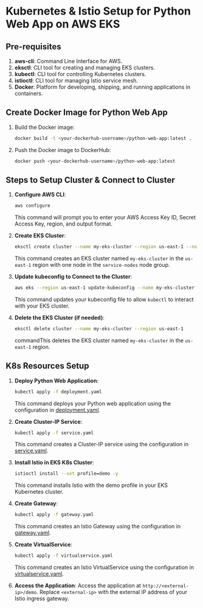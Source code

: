 # Kubernetes & Istio Setup for Python Web App on AWS EKS

## Pre-requisites
1. **aws-cli**: Command Line Interface for AWS.
2. **eksctl**: CLI tool for creating and managing EKS clusters.
3. **kubectl**: CLI tool for controlling Kubernetes clusters.
4. **istioctl**: CLI tool for managing Istio service mesh.
5. **Docker**: Platform for developing, shipping, and running applications in containers.

## Create Docker Image for Python Web App
1. Build the Docker image:
    ```sh
    docker build -t <your-dockerhub-username>/python-web-app:latest .
    ```
2. Push the Docker image to DockerHub:
    ```sh
    docker push <your-dockerhub-username>/python-web-app:latest
    ```

## Steps to Setup Cluster & Connect to Cluster
1. **Configure AWS CLI**:
    ```sh
    aws configure
    ```
    This command will prompt you to enter your AWS Access Key ID, Secret Access Key, region, and output format.

2. **Create EKS Cluster**:
    ```sh
    eksctl create cluster --name my-eks-cluster --region us-east-1 --nodes 1 --nodegroup-name service-nodes
    ```
    This command creates an EKS cluster named `my-eks-cluster` in the `us-east-1` region with one node in the `service-nodes` node group.

3. **Update kubeconfig to Connect to the Cluster**:
    ```sh
    aws eks --region us-east-1 update-kubeconfig --name my-eks-cluster
    ```
    This command updates your kubeconfig file to allow `kubectl` to interact with your EKS cluster.

4. **Delete the EKS Cluster (if needed)**:
    ```sh
    eksctl delete cluster --name my-eks-cluster --region us-east-1
    ```
     commandThis deletes the EKS cluster named `my-eks-cluster` in the `us-east-1` region.

## K8s Resources Setup
1. **Deploy Python Web Application**:
    ```sh
    kubectl apply -f deployment.yaml
    ```
    This command deploys your Python web application using the configuration in [deployment.yaml](http://_vscodecontentref_/0).

2. **Create Cluster-IP Service**:
    ```sh
    kubectl apply -f service.yaml
    ```
    This command creates a Cluster-IP service using the configuration in [service.yaml](http://_vscodecontentref_/1).

3. **Install Istio in EKS K8s Cluster**:
    ```sh
    istioctl install --set profile=demo -y
    ```
    This command installs Istio with the demo profile in your EKS Kubernetes cluster.

4. **Create Gateway**:
    ```sh
    kubectl apply -f gateway.yaml
    ```
    This command creates an Istio Gateway using the configuration in [gateway.yaml](http://_vscodecontentref_/2).

5. **Create VirtualService**:
    ```sh
    kubectl apply -f virtualservice.yaml
    ```
    This command creates an Istio VirtualService using the configuration in [virtualservice.yaml](http://_vscodecontentref_/3).

6. **Access the Application**:
    Access the application at `http://<external-ip>/demo`. Replace `<external-ip>` with the external IP address of your Istio ingress gateway.
